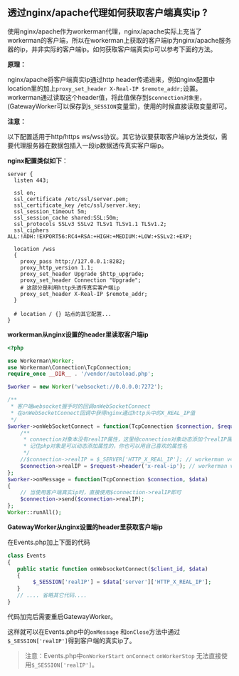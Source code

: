 ## 透过nginx/apache代理如何获取客户端真实ip ?
使用nginx/apache作为workerman代理，nginx/apache实际上充当了workerman的客户端，所以在workerman上获取的客户端ip为nginx/apache服务器的ip，并非实际的客户端ip。如何获取客户端真实ip可以参考下面的方法。

**原理：**

nginx/apache将客户端真实ip通过http header传递进来，例如nginx配置中location里的加上```proxy_set_header X-Real-IP $remote_addr;```设置。workerman通过读取这个header值，将此值保存到```$connection对象里```，(GatewayWorker可以保存到```$_SESSION```变量里)，使用的时候直接读取变量即可。

**注意：**

以下配置适用于http/https ws/wss协议。其它协议要获取客户端ip方法类似，需要代理服务器在数据包插入一段ip数据透传真实客户端ip。

**nginx配置类似如下**：
```
server {
  listen 443;

  ssl on;
  ssl_certificate /etc/ssl/server.pem;
  ssl_certificate_key /etc/ssl/server.key;
  ssl_session_timeout 5m;
  ssl_session_cache shared:SSL:50m;
  ssl_protocols SSLv3 SSLv2 TLSv1 TLSv1.1 TLSv1.2;
  ssl_ciphers ALL:!ADH:!EXPORT56:RC4+RSA:+HIGH:+MEDIUM:+LOW:+SSLv2:+EXP;

  location /wss
  {
    proxy_pass http://127.0.0.1:8282;
    proxy_http_version 1.1;
    proxy_set_header Upgrade $http_upgrade;
    proxy_set_header Connection "Upgrade";
    # 这部分是利用http头透传真实客户端ip
    proxy_set_header X-Real-IP $remote_addr;
  }
  
  # location / {} 站点的其它配置...
}
```

**workerman从nginx设置的header里读取客户端ip**

```php
<?php

use Workerman\Worker;
use Workerman\Connection\TcpConnection;
require_once __DIR__ . '/vendor/autoload.php';

$worker = new Worker('websocket://0.0.0.0:7272');

/**
 * 客户端websocket握手时的回调onWebSocketConnect
 * 在onWebSocketConnect回调中获得nginx通过http头中的X_REAL_IP值
 */
$worker->onWebSocketConnect = function(TcpConnection $connection, $request){
    /**
     * connection对象本没有realIP属性，这里给connection对象动态添加个realIP属性
     * 记住php对象是可以动态添加属性的，你也可以用自己喜欢的属性名
     */
    //$connection->realIP = $_SERVER['HTTP_X_REAL_IP']; // workerman v4 用法
    $connection->realIP = $request->header('x-real-ip'); // workerman v5 用法
};
$worker->onMessage = function(TcpConnection $connection, $data)
{
    // 当使用客户端真实ip时，直接使用$connection->realIP即可
    $connection->send($connection->realIP);
};
Worker::runAll();
```

**GatewayWorker从nginx设置的header里获取客户端ip**

在Events.php加上下面的代码
```php
class Events
{
   public static function onWebsocketConnect($client_id, $data)
   {    
        $_SESSION['realIP'] = $data['server']['HTTP_X_REAL_IP'];
   }
   // .... 省略其它代码....
}
```
代码加完后需要重启GatewayWorker。

这样就可以在Events.php中的`onMessage` 和`onClose`方法中通过`$_SESSION['realIP']`得到客户端的真实ip了。

> 注意：Events.php中`onWorkerStart` `onConnect` `onWorkerStop` 无法直接使用`$_SESSION['realIP']`。
